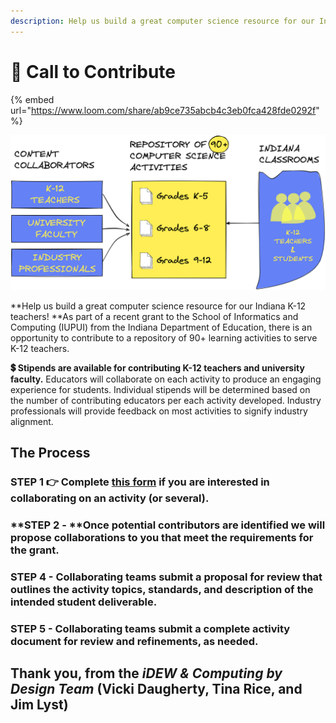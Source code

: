 ```yaml
---
description: Help us build a great computer science resource for our Indiana K-12 teachers!
---
```


# 📣 Call to Contribute

{% embed url="https://www.loom.com/share/ab9ce735abcb4c3eb0fca428fde0292f" %}

![](<.gitbook/assets/image (3).png>)

**Help us build a great computer science resource for our Indiana K-12 teachers! **As part of a recent grant to the School of Informatics and Computing (IUPUI) from the Indiana Department of Education, there is an opportunity to contribute to a repository of 90+ learning activities to serve K-12 teachers.

**💲 Stipends are available for contributing K-12 teachers and university faculty.** Educators will collaborate on each activity to produce an engaging experience for students. Individual stipends will be determined based on the number of contributing educators per each activity developed. Industry professionals will provide feedback on most activities to signify industry alignment.

## The Process

### **STEP 1 👉  Complete **[**this form**](https://forms.gle/HhyGn3NtKhSRtEf89)** if you are interested in collaborating on an activity (or several).**

### **STEP 2 - **Once potential contributors are identified we will propose collaborations to you that meet the requirements for the grant.

### STEP 4 - Collaborating teams submit a proposal for review that outlines the activity topics, standards, and description of the intended student deliverable.

### STEP 5 - Collaborating teams submit a complete activity document for review and refinements, as needed.

## **Thank you,** from the _iDEW & Computing by Design Team_ (Vicki Daugherty, Tina Rice, and Jim Lyst)
